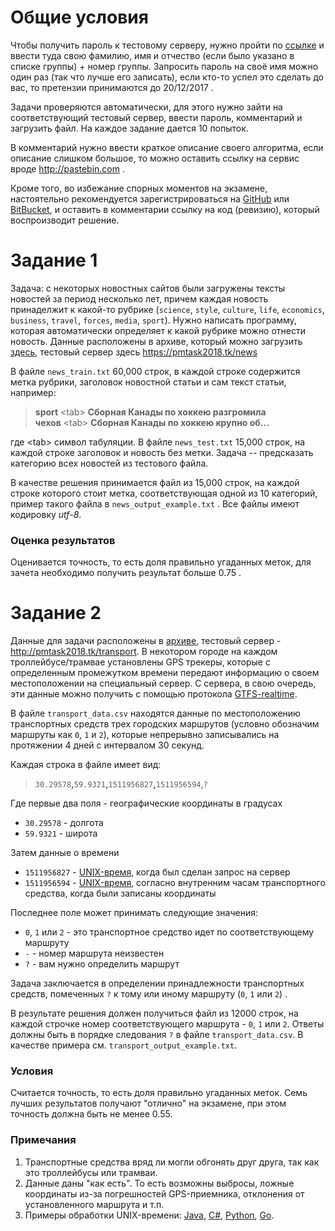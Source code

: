 # Общие условия

Чтобы получить пароль к тестовому серверу, нужно пройти по [ссылке](https://pmtask2018.tk/register) и  ввести туда свою фамилию, имя и отчество (если было указано в списке группы) + номер группы. Запросить пароль на своё имя можно один раз (так что лучше его записать), если кто-то успел это сделать до вас, то претензии принимаются до 20/12/2017 .

Задачи проверяются автоматически, для этого нужно зайти на соответствующий тестовый сервер, ввести пароль, комментарий и загрузить файл. На каждое задание дается 10 попыток.

В комментарий нужно ввести краткое описание своего алгоритма, если описание слишком большое, то можно оставить ссылку на сервис вроде http://pastebin.com .

Кроме того, во избежание спорных моментов на экзамене, настоятельно рекомендуется зарегистрироваться на [GitHub](http://github.com) или [BitBucket](http://bitbucket.org), и оставить в комментарии ссылку на код (ревизию), который воспроизводит решение. 


# Задание 1

Задача: с некоторых новостных сайтов были загружены тексты новостей за период  несколько лет, причем каждая новость принаделжит к какой-то рубрике (`science`, `style`, `culture`, `life`, `economics`, `business`, `travel`, `forces`, `media`, `sport`). Нужно написать программу, которая автоматически определяет к какой рубрике можно отнести новость. Данные расположены в архиве, который можно загрузить  [здесь](https://raw.githubusercontent.com/alexmk7/pm_task_2018/master/news_data.zip), тестовый сервер здесь https://pmtask2018.tk/news


В файле `news_train.txt` 60,000 строк, в каждой строке содержится метка рубрики, заголовок новостной статьи и сам текст статьи, например:

>    **sport**&nbsp;&lt;tab&gt;&nbsp;**Сборная Канады по хоккею разгромила чехов**&nbsp;&lt;tab&gt;&nbsp;**Сборная Канады по хоккею крупно об...**

где &lt;tab&gt; символ табуляции. В файле `news_test.txt` 15,000 строк, на каждой строке заголовок и новость без метки. Задача -- предсказать категорию всех новостей из тестового файла. 

В качестве решения принимается файл из 15,000 строк, на каждой строке которого стоит метка, соответствующая одной из 10 категорий, пример такого файла в `news_output_example.txt` . Все файлы имеют кодировку *utf-8*.

### Оценка результатов
Оценивается точность, то есть доля правильно угаданных меток, для зачета необходимо получить результат больше 0.75 .

# Задание 2

Данные для задачи расположены в [архиве](https://github.com/alexmk7/pm_task_2018/raw/master/transport_data.zip), тестовый сервер - http://pmtask2018.tk/transport. В некотором городе на каждом троллейбусе/трамвае установлены GPS  трекеры, которые с определенным промежутком времени передают информацию о своем местоположении на специальный сервер. C сервера, в свою очередь, эти данные можно получить с помощью протокола [GTFS-realtime](https://developers.google.com/transit/gtfs-realtime/). 

В файле `transport_data.csv` находятся данные по местоположению транспортных средств трех городских маршрутов (условно обозначим маршруты как `0`, `1` и `2`), которые непрерывно записывались на протяжении 4 дней с интервалом 30 секунд.

Каждая строка в файле имеет вид:
>    `30.29578`**,**`59.9321`**,**`1511956827`**,**`1511956594`,`?`

Где первые два поля - географические координаты в градусах
- `30.29578` - долгота
- `59.9321` - широта

Затем данные о времени
- `1511956827` - [UNIX-время](https://ru.wikipedia.org/wiki/UNIX-%D0%B2%D1%80%D0%B5%D0%BC%D1%8F), когда был сделан запрос на сервер 
- `1511956594` - [UNIX-время](https://ru.wikipedia.org/wiki/UNIX-%D0%B2%D1%80%D0%B5%D0%BC%D1%8F), согласно внутренним часам транспортного средства, когда были записаны координаты

Последнее поле может принимать следующие значения:
- `0`, `1` или `2` - это транспортное средство идет по соответствующему маршруту 
- `-` - номер маршрута неизвестен
- `?` - вам нужно определить маршрут

Задача заключается в определении принадлежности транспортных средств, помеченных `?` к тому или иному маршруту (`0`, `1` или `2`) . 

В результате решения должен получиться файл из 12000 строк, на каждой строчке номер соответствующего маршрута - `0`, `1` или `2`. Ответы должны быть в порядке следования `?` в файле `transport_data.csv`. В качестве примера см.  `transport_output_example.txt`. 

### Условия

Cчитается точность, то есть доля правильно угаданных меток. Семь лучших результатов получают "отлично" на экзамене, при этом точность должна быть не менее 0.55. 

### Примечания

1. Транспортные средства вряд ли могли обгонять друг друга, так как это троллейбусы или трамваи.
2. Данные даны "как есть".  То есть возможны выбросы, ложные координаты из-за погрешностей GPS-приемника, отклонения от установленного маршрута и т.п.
3. Примеры обработки UNIX-времени: [Java](https://docs.oracle.com/javase/8/docs/api/java/time/Instant.html#ofEpochSecond-long-), [C#](http://stackoverflow.com/questions/249760/how-to-convert-a-unix-timestamp-to-datetime-and-vice-versa), [Python](https://docs.python.org/3/library/datetime.html#datetime.date.fromtimestamp), [Go](https://golang.org/pkg/time/#Unix).

